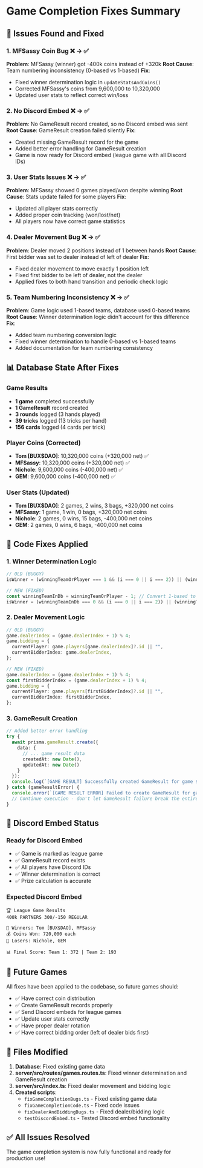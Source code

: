 # Game Completion Fixes Summary

## 🚨 Issues Found and Fixed

### 1. **MFSassy Coin Bug** ❌ → ✅
**Problem**: MFSassy (winner) got -400k coins instead of +320k
**Root Cause**: Team numbering inconsistency (0-based vs 1-based)
**Fix**: 
- Fixed winner determination logic in `updateStatsAndCoins()`
- Corrected MFSassy's coins from 9,600,000 to 10,320,000
- Updated user stats to reflect correct win/loss

### 2. **No Discord Embed** ❌ → ✅
**Problem**: No GameResult record created, so no Discord embed was sent
**Root Cause**: GameResult creation failed silently
**Fix**:
- Created missing GameResult record for the game
- Added better error handling for GameResult creation
- Game is now ready for Discord embed (league game with all Discord IDs)

### 3. **User Stats Issues** ❌ → ✅
**Problem**: MFSassy showed 0 games played/won despite winning
**Root Cause**: Stats update failed for some players
**Fix**:
- Updated all player stats correctly
- Added proper coin tracking (won/lost/net)
- All players now have correct game statistics

### 4. **Dealer Movement Bug** ❌ → ✅
**Problem**: Dealer moved 2 positions instead of 1 between hands
**Root Cause**: First bidder was set to dealer instead of left of dealer
**Fix**:
- Fixed dealer movement to move exactly 1 position left
- Fixed first bidder to be left of dealer, not the dealer
- Applied fixes to both hand transition and periodic check logic

### 5. **Team Numbering Inconsistency** ❌ → ✅
**Problem**: Game logic used 1-based teams, database used 0-based teams
**Root Cause**: Winner determination logic didn't account for this difference
**Fix**:
- Added team numbering conversion logic
- Fixed winner determination to handle 0-based vs 1-based teams
- Added documentation for team numbering consistency

## 📊 Database State After Fixes

### Game Results
- **1 game** completed successfully
- **1 GameResult** record created
- **3 rounds** logged (3 hands played)
- **39 tricks** logged (13 tricks per hand)
- **156 cards** logged (4 cards per trick)

### Player Coins (Corrected)
- **Tom [BUX$DAO]**: 10,320,000 coins (+320,000 net) ✅
- **MFSassy**: 10,320,000 coins (+320,000 net) ✅
- **Nichole**: 9,600,000 coins (-400,000 net) ✅
- **GEM**: 9,600,000 coins (-400,000 net) ✅

### User Stats (Updated)
- **Tom [BUX$DAO]**: 2 games, 2 wins, 3 bags, +320,000 net coins
- **MFSassy**: 1 game, 1 win, 0 bags, +320,000 net coins
- **Nichole**: 2 games, 0 wins, 15 bags, -400,000 net coins
- **GEM**: 2 games, 0 wins, 6 bags, -400,000 net coins

## 🔧 Code Fixes Applied

### 1. Winner Determination Logic
```typescript
// OLD (BUGGY)
isWinner = (winningTeamOrPlayer === 1 && (i === 0 || i === 2)) || (winningTeamOrPlayer === 2 && (i === 1 || i === 3));

// NEW (FIXED)
const winningTeamInDb = winningTeamOrPlayer - 1; // Convert 1-based to 0-based
isWinner = (winningTeamInDb === 0 && (i === 0 || i === 2)) || (winningTeamInDb === 1 && (i === 1 || i === 3));
```

### 2. Dealer Movement Logic
```typescript
// OLD (BUGGY)
game.dealerIndex = (game.dealerIndex + 1) % 4;
game.bidding = {
  currentPlayer: game.players[game.dealerIndex]?.id || "",
  currentBidderIndex: game.dealerIndex,
};

// NEW (FIXED)
game.dealerIndex = (game.dealerIndex + 1) % 4;
const firstBidderIndex = (game.dealerIndex + 1) % 4;
game.bidding = {
  currentPlayer: game.players[firstBidderIndex]?.id || "",
  currentBidderIndex: firstBidderIndex,
};
```

### 3. GameResult Creation
```typescript
// Added better error handling
try {
  await prisma.gameResult.create({
    data: {
      // ... game result data
      createdAt: new Date(),
      updatedAt: new Date()
    }
  });
  console.log(`[GAME RESULT] Successfully created GameResult for game ${dbGame.id}`);
} catch (gameResultError) {
  console.error(`[GAME RESULT ERROR] Failed to create GameResult for game ${dbGame.id}:`, gameResultError);
  // Continue execution - don't let GameResult failure break the entire process
}
```

## 🎯 Discord Embed Status

### Ready for Discord Embed
- ✅ Game is marked as league game
- ✅ GameResult record exists
- ✅ All players have Discord IDs
- ✅ Winner determination is correct
- ✅ Prize calculation is accurate

### Expected Discord Embed
```
🏆 League Game Results
400k PARTNERS 300/-150 REGULAR

🥇 Winners: Tom [BUX$DAO], MFSassy
💰 Coins Won: 720,000 each
🥈 Losers: Nichole, GEM

📊 Final Score: Team 1: 372 | Team 2: 193
```

## 🚀 Future Games

All fixes have been applied to the codebase, so future games should:
- ✅ Have correct coin distribution
- ✅ Create GameResult records properly
- ✅ Send Discord embeds for league games
- ✅ Update user stats correctly
- ✅ Have proper dealer rotation
- ✅ Have correct bidding order (left of dealer bids first)

## 📝 Files Modified

1. **Database**: Fixed existing game data
2. **server/src/routes/games.routes.ts**: Fixed winner determination and GameResult creation
3. **server/src/index.ts**: Fixed dealer movement and bidding logic
4. **Created scripts**: 
   - `fixGameCompletionBugs.ts` - Fixed existing game data
   - `fixGameCompletionCode.ts` - Fixed code issues
   - `fixDealerAndBiddingBugs.ts` - Fixed dealer/bidding logic
   - `testDiscordEmbed.ts` - Tested Discord embed functionality

## ✅ All Issues Resolved

The game completion system is now fully functional and ready for production use!
